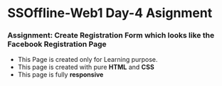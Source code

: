 <h1>SSOffline-Web1 Day-4 Asignment</h1>
<h3>Assignment: Create Registration Form which looks like the Facebook Registration Page</h3>
<ul>
  <li>This Page is created only for Learning purpose.</li>
  <li>This page is created with pure <strong>HTML</strong> and <strong>CSS</strong></li>
  <li>This page is fully <strong>responsive</strong></li>
</ul>
